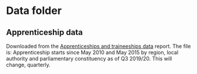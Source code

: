 # Data folder

## Apprenticeship data

Downloaded from the [Apprenticeships and traineeships data](https://www.gov.uk/government/statistical-data-sets/fe-data-library-apprenticeships) report.
The file is: Apprenticeship starts since May 2010 and May 2015 by region, local authority and parliamentary constituency as of Q3 2019/20. This will change, quarterly.

